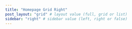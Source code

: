 ```yaml
---
title: "Homepage Grid Right"
post_layout: "grid" # layout value (full, grid or list)
sidebar: "right" # sidebar value (left, right or false)
---
```

